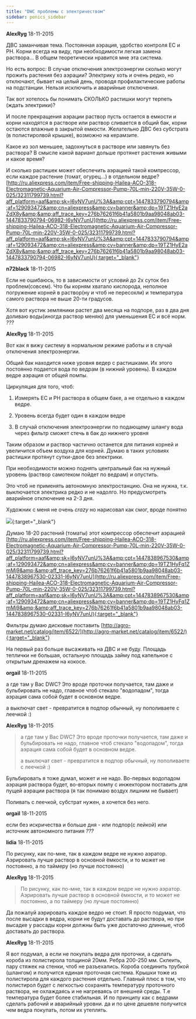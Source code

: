 ```yaml
---
title: "DWC проблемы с электричеством"
sidebar: ponics_sidebar
---
```


**AlexRyg** 18-11-2015

ДВС заманчивая тема. Постоянная аэрация, удобство контроля ЕС и РН. Корни всегда на виду, при необходимости легкая замена раствора... В общем теоретически нравится мне эта система.

Но есть вопрос: В случае отключения электроэнергии сколько могут прожить растения без аэрации? Электрику хоть и очень редко, но отключают, бывает на целый день, проводя профилактические работы на подстанции. Нельзя исключить и аварийные отключения.

Так вот хотелось бы понимать СКОЛЬКО растишки могут терпеть (ждать электрики)?

И после прекращения аэрации раствор пусть остается в емкости и корни находятся в растворе или раствор сливается в общий бак, корни остаются влажные в закрытой емкости. Желательно ДВС без субстрата (в полистиролвой крышке), возможно на керамзите.

Какое из зол меньшее, задохнуться в растворе или завянуть без раствора? В смысле какой вариант дольше протянет растения живыми и какое время?

И сколько растишек может обеспечить аэрацией такой компрессор, если каждое растение (томат, огурец...) в отдельном ведре? [http://ru.aliexpress.com/item/Free-shipping-Hailea-ACO-318-Electromagnetic-Aquarium-Air-Compressor-Pump-70L-min-220V-35W-0-025/32311799739.html?aff_platform=aaf&amp;sk=I6yNV7unU%3A&amp;cpt=1447833790794&amp;af=129093472&amp;cn=aliexpress&amp;cv=banner&amp;dp=19TZ1HyE2aZdX8y&amp;&amp;aff_trace_key=276b76261f6b41a5801b9aa98048ab03-1447833790794-06982-I6yNV7unU](http://ru.aliexpress.com/item/Free-shipping-Hailea-ACO-318-Electromagnetic-Aquarium-Air-Compressor-Pump-70L-min-220V-35W-0-025/32311799739.html?aff_platform=aaf&amp;sk=I6yNV7unU%3A&amp;cpt=1447833790794&amp;af=129093472&amp;cn=aliexpress&amp;cv=banner&amp;dp=19TZ1HyE2aZdX8y&amp;&amp;aff_trace_key=276b76261f6b41a5801b9aa98048ab03-1447833790794-06982-I6yNV7unU){:target="_blank"}


**n72black** 18-11-2015

Если не ошибаюсь, то в зависимости от условий до 2х суток без проблем(совсем). Что бы корням хватало кислорода, неполное погружение корней в раствор(ну и чтоб не пересохли) и температура самого раствора не выше 20-ти градусов.

Хотя вот кустик земляники растет два месяца на подпоре, раз в два дня доливаю воды(иногда раствор меняю) для уменьшения ЕС и всё норм. *???*


**AlexRyg** 18-11-2015

Вот как я вижу систему в нормальном режиме работы и в случай отключения электроэнергии.

Общий бак находится ниже уровня ведер с растишками. Их этого постоянно подается вода по ведрам (в нижний уровень). В каждом ведре аэрация от общей помпы.

Циркуляция для того, чтоб:

1. Измерять ЕС и РН раствора в общем баке, а не отдельно в каждом ведре.

2. Уровень всегда будет один в каждом ведре

3. В случай отключения электроэнергии по подающему шлангу вода через фильтр сможет стечь в бак до нижнего уровня

Таким образом и раствор частично останется для питания корней и увеличится объем воздуха для корней. Думаю в таких условиях растишки протянут сутки-двое без электрики.

При необходимости можно поднять центральный бак на нужный уровень (раствор самотеком пойдет по ведрам) и опустить.

Это чтоб не применять автономную электростанцию. Она не нужна, т.к. выключается электрика редко и не надолго. Но предусмотреть аварийное отключение на 2-3 дня.

Художник с меня не очень *crazy* но нарисовал как смог, вроде понятно

[![](/imagehost2/thumbs/eleele.jpg)](https://t.me/ponics_ru_files/16986){:target="_blank"}

Думаю 18-20 растений (томаты) этот компрессор обеспечит аэрацией [http://ru.aliexpress.com/item/Free-shipping-Hailea-ACO-318-Electromagnetic-Aquarium-Air-Compressor-Pump-70L-min-220V-35W-0-025/32311799739.html?aff_platform=aaf&amp;sk=I6yNV7unU%3A&amp;cpt=1447838967530&amp;af=129093472&amp;cn=aliexpress&amp;cv=banner&amp;dp=19TZ1HyFq1ZmMj9&amp;&amp;aff_trace_key=276b76261f6b41a5801b9aa98048ab03-1447838967530-02331-I6yNV7unU](http://ru.aliexpress.com/item/Free-shipping-Hailea-ACO-318-Electromagnetic-Aquarium-Air-Compressor-Pump-70L-min-220V-35W-0-025/32311799739.html?aff_platform=aaf&amp;sk=I6yNV7unU%3A&amp;cpt=1447838967530&amp;af=129093472&amp;cn=aliexpress&amp;cv=banner&amp;dp=19TZ1HyFq1ZmMj9&amp;&amp;aff_trace_key=276b76261f6b41a5801b9aa98048ab03-1447838967530-02331-I6yNV7unU){:target="_blank"}

Фильтры думаю дисковые поставить [http://agro-market.net/catalog/item/6522/](http://agro-market.net/catalog/item/6522/){:target="_blank"}

На первый раз больше высаживать на ДВС и не буду. Площадь теплички не большая, остальную площадь займу под капельное с открытым дренажем на кокосе.


**orgail** 18-11-2015

а где там у Вас DWC? Это вроде проточки получается, там даже и бульбировать не надо, главное чтоб стекало "водопадом", тогда аэрация сама собой будет в основном ведре.

а выключат свет - превратится в подпор обычный, ну пополиваете с леечкой :)


**AlexRyg** 18-11-2015

> а где там у Вас DWC? Это вроде проточки получается, там даже и бульбировать не надо, главное чтоб стекало "водопадом", тогда аэрация сама собой будет в основном ведре.
> 
> а выключат свет - превратится в подпор обычный, ну пополиваете с леечкой :)

Бульбировать я тоже думал, может и не надо. Во-первых водопадом аэрация раствора будет, во-вторых помпу с инжектором поставить для пущей аэрации раствора (я так понимаю воздух лишним не бывает)

Поливать с леечкой, субстрат нужен, а хочется без него.


**orgail** 18-11-2015

если без искричества и больше дня - или подпор(с лейкой) или источник автономного питания *???*


**lidia** 18-11-2015

По рисунку, как по-мне, так в каждом ведре не нужно аэратор. Аэрировать лучше раствор в основной ёмкости, и то может не постоянно, а по таймеру (но лучше постоянно)


**AlexRyg** 18-11-2015

> По рисунку, как по-мне, так в каждом ведре не нужно аэратор. Аэрировать лучше раствор в основной ёмкости, и то может не постоянно, а по таймеру (но лучше постоянно)

Да пожалуй аэрировать каждое ведро не стоит. Я просто подумал, что после высадки в ведра, корни не будут доставать до раствора, но при высадке у рассады корни должны быть уже достаточно длинные, чтоб доставать до раствора.


**AlexRyg** 18-11-2015

Я вот подумал, а если не покупать ведра для проточки, а сделать короба из полистирола толщиной 20мм. Ребра 200-250 мм. Склеить, пару стяжек на стенки, чтоб не разъехались. Короба соединить трубкой (шлангом) и получится единая проточная система. Крышки тоже из полистирола для каждого растения отдельно. Главный плюс в том, что полистирол будет с легкостью сохранять температуру проточного раствора, не охлаждаясь и не нагреваясь от внешней среды. Т.е температура будет более стабильная. И по принципу как с ведрами сделать рабочий и аварийный уровни. да и по цене дешевле получится чем ведра покупать, потом их утеплять. 


